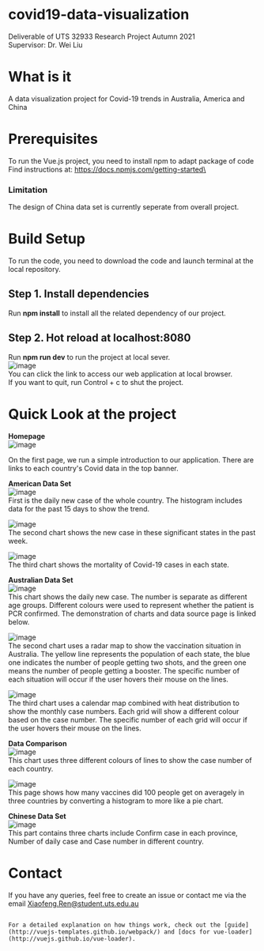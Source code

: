 # covid19-data-visualization
Deliverable of UTS 32933 Research Project Autumn 2021  
Supervisor: Dr. Wei Liu

# What is it
A data visualization project for Covid-19 trends in Australia, America and China

# Prerequisites
To run the Vue.js project, you need to install npm to adapt package of code  
Find instructions at: https://docs.npmjs.com/getting-started\

### Limitation
The design of China data set is currently seperate from overall project.


# Build Setup

To run the code, you need to download the code and launch terminal at the local repository.

## Step 1. Install dependencies
Run **npm install** to install all the related dependency of our project.

## Step 2. Hot reload at localhost:8080
Run **npm run dev** to run the project at local sever.  
![image](https://user-images.githubusercontent.com/103825912/168484038-f14ddcbc-0112-455e-9e64-2b20dd650e12.png)  
You can click the link to access our web application at local browser.  
If you want to quit, run Control + c to shut the project.
  
# Quick Look at the project
**Homepage**  
 ![image](https://user-images.githubusercontent.com/103825912/168484218-e066ab48-2ab7-4449-851f-0e2326597578.png)  
  
On the first page, we run a simple introduction to our application. There are links to each country's Covid data in the top banner.  
  
**American Data Set**  
 ![image](https://user-images.githubusercontent.com/103825912/168484222-37c88947-16f7-42f5-b60f-221cc037b69b.png)  
First is the daily new case of the whole country. The histogram includes data for the past 15 days to show the trend.  
  
![image](https://user-images.githubusercontent.com/103825912/168484234-8991236a-647b-49f3-acc8-0eac9bf5eb89.png)  
The second chart shows the new case in these significant states in the past week.  
  
![image](https://user-images.githubusercontent.com/103825912/168484240-60714ac1-d80a-48b0-bfc0-321153df72c4.png)  
The third chart shows the mortality of Covid-19 cases in each state.  
  
**Australian Data Set**  
![image](https://user-images.githubusercontent.com/103825912/168484248-6b556d55-f7fe-401d-b408-ac3e2507234b.png)   
This chart shows the daily new case. The number is separate as different age groups. Different colours were used to represent whether the patient is PCR confirmed. The demonstration of charts and data source page is linked below.  
  
![image](https://user-images.githubusercontent.com/103825912/168484258-ad747c85-f6e6-41a8-8dcc-d40f08b850cb.png)  
The second chart uses a radar map to show the vaccination situation in Australia. The yellow line represents the population of each state, the blue one indicates the number of people getting two shots, and the green one means the number of people getting a booster. The specific number of each situation will occur if the user hovers their mouse on the lines.  
  
![image](https://user-images.githubusercontent.com/103825912/168484264-0609a672-2136-4492-a0e8-351a813e5bbe.png)  
The third chart uses a calendar map combined with heat distribution to show the monthly case numbers. Each grid will show a different colour based on the case number. The specific number of each grid will occur if the user hovers their mouse on the lines.  
  
**Data Comparison**  
![image](https://user-images.githubusercontent.com/103825912/168484270-15af992e-f4f4-43e4-83f9-1b8f6f2b0550.png)   
This chart uses three different colours of lines to show the case number of each country.
  
![image](https://user-images.githubusercontent.com/103825912/168484280-14968c80-f750-4106-ac61-16ee99f41a71.png)  
This page shows how many vaccines did 100 people get on averagely in three countries by converting a histogram to more like a pie chart.  
  
  
**Chinese Data Set**  
![image](https://user-images.githubusercontent.com/103825912/168484319-028aa978-b98f-48e0-9ca7-29219ba6783c.png)  
This part contains three charts include Confirm case in each province, Number of daily case and Case number in different country.  
  
# Contact  
If you have any queries, feel free to create an issue or contact me via the email Xiaofeng.Ren@student.uts.edu.au  
```

For a detailed explanation on how things work, check out the [guide](http://vuejs-templates.github.io/webpack/) and [docs for vue-loader](http://vuejs.github.io/vue-loader).
